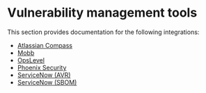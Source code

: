 # Vulnerability management tools

This section provides documentation for the following integrations:

* [Atlassian Compass](atlassian-compass-integration.md)
* [Mobb](https://app.gitbook.com/o/-M4tdxG8qotLgGZnLpFR/s/-MdwVZ6HOZriajCf5nXH/\~/changes/6217/integrate-with-snyk/vulnerability-management-tools/mobb-integration)&#x20;
* [OpsLevel](opslevel-integration.md)
* [Phoenix Security](phoenix-security-integration.md)
* [ServiceNow (AVR)](servicenow-avr-integration.md)
* [ServiceNow (SBOM) ](servicenow-sbom-integration.md)
